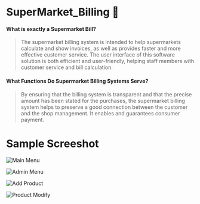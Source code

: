 # SuperMarket_Billing :department_store:
#### What is exactly a Supermarket Bill? 

>The supermarket billing system is intended to help supermarkets calculate and show invoices, as well as provides faster and more effective customer service. The user interface of this software solution is both efficient and user-friendly, helping staff members with customer service and bill calculation.

#### What Functions Do Supermarket Billing Systems Serve?

>By ensuring that the billing system is transparent and that the precise amount has been stated for the purchases, the supermarket billing system helps to preserve a good connection between the customer and the shop management. It enables and guarantees consumer payment.

# Sample Screeshot
![Main Menu](https://user-images.githubusercontent.com/86097862/222361170-0b2bc35d-2474-457e-9501-6ff4e34c2883.png)

![Admin Menu](https://user-images.githubusercontent.com/86097862/222361271-a68b25ff-646f-4bb6-b07d-437a6ea283c8.png)

![Add Product](https://user-images.githubusercontent.com/86097862/222361298-49f2d6f9-e198-435f-8f07-10b9b6f0fb1f.png)

![Product Modify](https://user-images.githubusercontent.com/86097862/222361317-56e8556b-0878-42af-a9aa-3ff9518d7e11.png)
